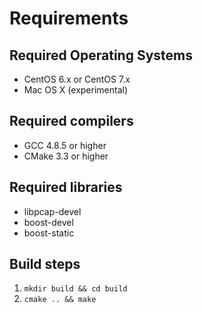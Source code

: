 # Requirements

## Required Operating Systems
* CentOS 6.x or CentOS 7.x
* Mac OS X (experimental)
    
## Required compilers
* GCC 4.8.5 or higher
* CMake 3.3 or higher
    
## Required libraries
* libpcap-devel
* boost-devel
* boost-static

## Build steps
1. `mkdir build && cd build`
2. `cmake .. && make`
